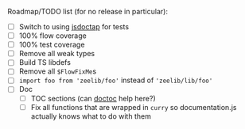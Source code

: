 Roadmap/TODO list (for no release in particular):

- [ ] Switch to using [jsdoctap](http://npm.im/jsdoctap) for tests
- [ ] 100% flow coverage
- [ ] 100% test coverage
- [ ] Remove all weak types
- [ ] Build TS libdefs
- [ ] Remove all `$FlowFixMe`s
- [ ] `import foo from 'zeelib/foo'` instead of `'zeelib/lib/foo'`
- [ ] Doc
  - [ ] TOC sections (can [doctoc](https://github.com/thlorenz/doctoc) help here?)
  - [ ] Fix all functions that are wrapped in `curry` so documentation.js actually knows what to do with them

